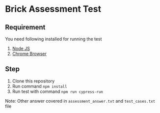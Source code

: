 # Brick Assessment Test

## Requirement

You need following installed for running the test

1. [Node JS](https://nodejs.org/en/)
2. [Chrome Browser](https://www.google.com/chrome/)

## Step

1. Clone this repository
2. Run command <code>npm install</code>
3. Run test with command <code>npm run cypress-run</code>

Note: Other answer covered in `assessment_answer.txt` and `test_cases.txt` file
